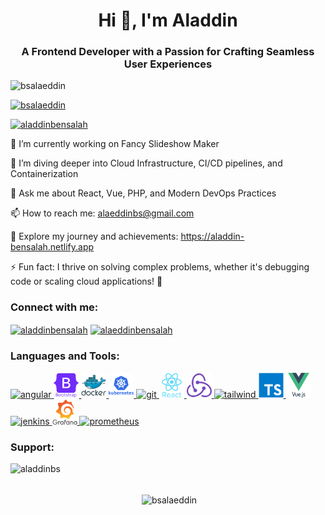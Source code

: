 <h1 align="center">Hi 👋, I'm Aladdin</h1> <h3 align="center">A Frontend Developer with a Passion for Crafting Seamless User Experiences</h3> <p align="left"> <img src="https://komarev.com/ghpvc/?username=bsalaeddin&label=Profile%20views&color=0e75b6&style=flat" alt="bsalaeddin" /> </p> <p align="left"> <a href="https://github.com/ryo-ma/github-profile-trophy"><img src="https://github-profile-trophy.vercel.app/?username=bsalaeddin" alt="bsalaeddin" /></a> </p> <p align="left"> <a href="https://twitter.com/aladdinbensalah" target="blank"><img src="https://img.shields.io/twitter/follow/aladdinbensalah?logo=twitter&style=for-the-badge" alt="aladdinbensalah" /></a> </p>
🔭 I’m currently working on Fancy Slideshow Maker

🌱 I’m diving deeper into Cloud Infrastructure, CI/CD pipelines, and Containerization

💬 Ask me about React, Vue, PHP, and Modern DevOps Practices

📫 How to reach me: alaeddinbs@gmail.com

📄 Explore my journey and achievements: https://aladdin-bensalah.netlify.app

⚡ Fun fact: I thrive on solving complex problems, whether it's debugging code or scaling cloud applications! 🚀

<h3 align="left">Connect with me:</h3> <p align="left"> <a href="https://twitter.com/aladdinbensalah" target="blank"><img align="center" src="https://raw.githubusercontent.com/rahuldkjain/github-profile-readme-generator/master/src/images/icons/Social/twitter.svg" alt="aladdinbensalah" height="30" width="40" /></a> <a href="https://linkedin.com/in/alaeddinbensalah" target="blank"><img align="center" src="https://raw.githubusercontent.com/rahuldkjain/github-profile-readme-generator/master/src/images/icons/Social/linked-in-alt.svg" alt="alaeddinbensalah" height="30" width="40" /></a> </p> <h3 align="left">Languages and Tools:</h3> <p align="left"> <a href="https://angular.io" target="_blank" rel="noreferrer"> <img src="https://angular.io/assets/images/logos/angular/angular.svg" alt="angular" width="40" height="40"/> </a> <a href="https://getbootstrap.com" target="_blank" rel="noreferrer"> <img src="https://raw.githubusercontent.com/devicons/devicon/master/icons/bootstrap/bootstrap-plain-wordmark.svg" alt="bootstrap" width="40" height="40"/> </a> <a href="https://www.docker.com/" target="_blank" rel="noreferrer"> <img src="https://raw.githubusercontent.com/devicons/devicon/master/icons/docker/docker-original-wordmark.svg" alt="docker" width="40" height="40"/> </a> <a href="https://kubernetes.io/" target="_blank" rel="noreferrer"> <img src="https://raw.githubusercontent.com/devicons/devicon/master/icons/kubernetes/kubernetes-plain-wordmark.svg" alt="kubernetes" width="40" height="40"/> </a> <a href="https://git-scm.com/" target="_blank" rel="noreferrer"> <img src="https://www.vectorlogo.zone/logos/git-scm/git-scm-icon.svg" alt="git" width="40" height="40"/> </a> <a href="https://reactjs.org/" target="_blank" rel="noreferrer"> <img src="https://raw.githubusercontent.com/devicons/devicon/master/icons/react/react-original-wordmark.svg" alt="react" width="40" height="40"/> </a> <a href="https://redux.js.org" target="_blank" rel="noreferrer"> <img src="https://raw.githubusercontent.com/devicons/devicon/master/icons/redux/redux-original.svg" alt="redux" width="40" height="40"/> </a> <a href="https://tailwindcss.com/" target="_blank" rel="noreferrer"> <img src="https://www.vectorlogo.zone/logos/tailwindcss/tailwindcss-icon.svg" alt="tailwind" width="40" height="40"/> </a> <a href="https://www.typescriptlang.org/" target="_blank" rel="noreferrer"> <img src="https://raw.githubusercontent.com/devicons/devicon/master/icons/typescript/typescript-original.svg" alt="typescript" width="40" height="40"/> </a> <a href="https://vuejs.org/" target="_blank" rel="noreferrer"> <img src="https://raw.githubusercontent.com/devicons/devicon/master/icons/vuejs/vuejs-original-wordmark.svg" alt="vuejs" width="40" height="40"/> </a> <a href="https://www.jenkins.io/" target="_blank" rel="noreferrer"> <img src="https://www.vectorlogo.zone/logos/jenkins/jenkins-icon.svg" alt="jenkins" width="40" height="40"/> </a> <a href="https://grafana.com/" target="_blank" rel="noreferrer"> <img src="https://raw.githubusercontent.com/devicons/devicon/master/icons/grafana/grafana-original-wordmark.svg" alt="grafana" width="40" height="40"/> </a> <a href="https://prometheus.io/" target="_blank" rel="noreferrer"> <img src="https://www.vectorlogo.zone/logos/prometheusio/prometheusio-icon.svg" alt="prometheus" width="40" height="40"/> </a> </p> <h3 align="left">Support:</h3> <p><a href="https://www.buymeacoffee.com/aladdinbs"> <img align="left" src="https://cdn.buymeacoffee.com/buttons/v2/default-yellow.png" height="50" width="210" alt="aladdinbs" /></a></p><br><br> <p><img align="center" src="https://github-readme-stats.vercel.app/api/top-langs?username=bsalaeddin&show_icons=true&locale=en&layout=compact" alt="bsalaeddin" /></p>
